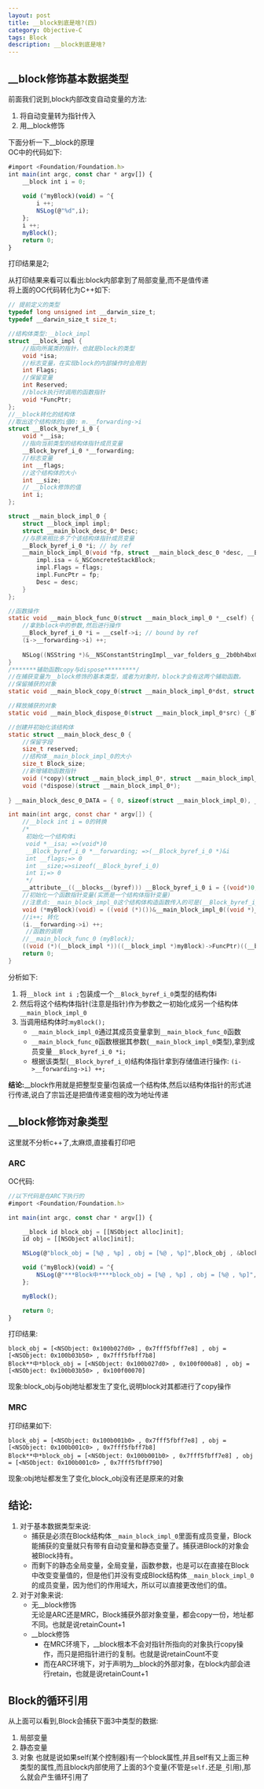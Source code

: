 ```yaml
---
layout: post
title: __block到底是啥?(四)
category: Objective-C
tags: Block
description: __block到底是啥?
---
```

## __block修饰基本数据类型
前面我们说到,block内部改变自动变量的方法:

1. 将自动变量转为指针传入
2. 用__block修饰
   
下面分析一下__block的原理    
OC中的代码如下:

```javascript
#import <Foundation/Foundation.h>
int main(int argc, const char * argv[]) {
    __block int i = 0;
    
    void (^myBlock)(void) = ^{
        i ++;
        NSLog(@"%d",i);
    };
    i ++;
    myBlock();
    return 0;
}
```
打印结果是2; 

从打印结果来看可以看出:block内部拿到了局部变量,而不是值传递   
将上面的OC代码转化为C++如下:   

```c
// 提前定义的类型
typedef long unsigned int __darwin_size_t;
typedef __darwin_size_t size_t;

//结构体类型:__block_impl
struct __block_impl {
    //指向所属类的指针，也就是block的类型
    void *isa;
    //标志变量，在实现block的内部操作时会用到
    int Flags;
    //保留变量
    int Reserved;
    //block执行时调用的函数指针
    void *FuncPtr;
};
//__block转化的结构体
//取出这个结构体的i值0: m.__forwarding->i
struct __Block_byref_i_0 {
    void *__isa;
    //指向当前类型的结构体指针成员变量
    __Block_byref_i_0 *__forwarding;
    //标志变量
    int __flags;
    //这个结构体的大小
    int __size;
    // __block修饰的值
    int i;
};

struct __main_block_impl_0 {
    struct __block_impl impl;
    struct __main_block_desc_0* Desc;
    //与原来相比多了个该结构体指针成员变量
    __Block_byref_i_0 *i; // by ref
    __main_block_impl_0(void *fp, struct __main_block_desc_0 *desc, __Block_byref_i_0 *_i, int flags=0) : i(_i->__forwarding) {
        impl.isa = &_NSConcreteStackBlock;
        impl.Flags = flags;
        impl.FuncPtr = fp;
        Desc = desc;
    }
};

//函数操作
static void __main_block_func_0(struct __main_block_impl_0 *__cself) {
    //拿到block中的参数,然后进行操作
    __Block_byref_i_0 *i = __cself->i; // bound by ref
    (i->__forwarding->i) ++;
    
    NSLog((NSString *)&__NSConstantStringImpl__var_folders_g__2b0bh4bx0p13dn6mxjdd8sq00000gn_T_main_8ec3b5_mi_0,(i->__forwarding->i));
}
/*******辅助函数copy与dispose*********/
//在捕获变量为__block修饰的基本类型，或者为对象时，block才会有这两个辅助函数。
//保留捕获的对象
static void __main_block_copy_0(struct __main_block_impl_0*dst, struct __main_block_impl_0*src) {_Block_object_assign((void*)&dst->i, (void*)src->i, 8/*BLOCK_FIELD_IS_BYREF*/);}

//释放捕获的对象
static void __main_block_dispose_0(struct __main_block_impl_0*src) {_Block_object_dispose((void*)src->i, 8/*BLOCK_FIELD_IS_BYREF*/);}

//创建并初始化该结构体
static struct __main_block_desc_0 {
    //保留字段
    size_t reserved;
    //结构体__main_block_impl_0的大小
    size_t Block_size;
    //新增辅助函数指针
    void (*copy)(struct __main_block_impl_0*, struct __main_block_impl_0*);
    void (*dispose)(struct __main_block_impl_0*);
    
} __main_block_desc_0_DATA = { 0, sizeof(struct __main_block_impl_0), __main_block_copy_0, __main_block_dispose_0};

int main(int argc, const char * argv[]) {
    //__block int i = 0的转换
    /*
     初始化一个结构体i
     void *__isa; =>(void*)0
     __Block_byref_i_0 *__forwarding; =>(__Block_byref_i_0 *)&i
     int __flags;=> 0
     int __size;=>sizeof(__Block_byref_i_0)
     int i;=> 0
     */
    __attribute__((__blocks__(byref))) __Block_byref_i_0 i = {(void*)0,(__Block_byref_i_0 *)&i, 0, sizeof(__Block_byref_i_0), 0};
    //初始化一个函数指针变量(实质是一个结构体指针变量)
    //注意点:__main_block_impl_0这个结构体构造函数传入的可是(__Block_byref_i_0 *)&i,这是__Block_byref_i_0类型的结构体指针
    void (*myBlock)(void) = ((void (*)())&__main_block_impl_0((void *)__main_block_func_0, &__main_block_desc_0_DATA, (__Block_byref_i_0 *)&i, 570425344));
    //i++; 转化
    (i.__forwarding->i) ++;
     //函数的调用
    //__main_block_func_0 (myBlock);
    ((void (*)(__block_impl *))((__block_impl *)myBlock)->FuncPtr)((__block_impl *)myBlock);
    return 0;
}
```
分析如下:

1. 将`__block int i ;`包装成一个`__Block_byref_i_0`类型的结构体i
2. 然后将这个结构体指针(注意是指针)作为参数之一初始化成另一个结构体`__main_block_impl_0`
3. 当调用结构体时:`myBlock();`
    * `__main_block_impl_0`通过其成员变量拿到`__main_block_func_0`函数
    * `__main_block_func_0`函数根据其参数(`__main_block_impl_0`类型),拿到成员变量`__Block_byref_i_0 *i;`
    * 根据该类型(`__Block_byref_i_0`)结构体指针拿到存储值进行操作:
        `(i->__forwarding->i) ++;`
        
**结论:**__block作用就是把整型变量i包装成一个结构体,然后以结构体指针的形式进行传递,说白了宗旨还是把值传递变相的改为地址传递

## __block修饰对象类型

这里就不分析c++了,太麻烦,直接看打印吧

### ARC
OC代码:

```javascript
//以下代码是在ARC下执行的
#import <Foundation/Foundation.h>

int main(int argc, const char * argv[]) {

    __block id block_obj = [[NSObject alloc]init];
    id obj = [[NSObject alloc]init];

    NSLog(@"block_obj = [%@ , %p] , obj = [%@ , %p]",block_obj , &block_obj , obj , &obj);

    void (^myBlock)(void) = ^{
        NSLog(@"***Block中****block_obj = [%@ , %p] , obj = [%@ , %p]",block_obj , &block_obj , obj , &obj);
    };

    myBlock();

    return 0;
}
```
打印结果:

```
block_obj = [<NSObject: 0x100b027d0> , 0x7fff5fbff7e8] , obj = [<NSObject: 0x100b03b50> , 0x7fff5fbff7b8]
Block**中*block_obj = [<NSObject: 0x100b027d0> , 0x100f000a8] , obj = [<NSObject: 0x100b03b50> , 0x100f00070]
```
现象:block_obj与obj地址都发生了变化,说明block对其都进行了copy操作
### MRC

打印结果如下:

```
block_obj = [<NSObject: 0x100b001b0> , 0x7fff5fbff7e8] , obj = [<NSObject: 0x100b001c0> , 0x7fff5fbff7b8]
Block**中*block_obj = [<NSObject: 0x100b001b0> , 0x7fff5fbff7e8] , obj = [<NSObject: 0x100b001c0> , 0x7fff5fbff790]
```
现象:obj地址都发生了变化,block_obj没有还是原来的对象

## 结论:
1. 对于基本数据类型来说:
    * 捕获是必须在Block结构体`__main_block_impl_0`里面有成员变量，Block能捕获的变量就只有带有自动变量和静态变量了。捕获进Block的对象会被Block持有。
    * 而剩下的静态全局变量，全局变量，函数参数，也是可以在直接在Block中改变变量值的，但是他们并没有变成Block结构体`__main_block_impl_0`的成员变量，因为他们的作用域大，所以可以直接更改他们的值。
2. 对于对象来说:
    * 无__block修饰    
    无论是ARC还是MRC，Block捕获外部对象变量，都会copy一份，地址都不同。也就是说retainCount+1
    * __block修饰
        * 在MRC环境下，__block根本不会对指针所指向的对象执行copy操作，而只是把指针进行的复制。也就是说retainCount不变
        * 而在ARC环境下，对于声明为__block的外部对象，在block内部会进行retain，也就是说retainCount+1      

## Block的循环引用
从上面可以看到,Block会捕获下面3中类型的数据:
1. 局部变量
2. 静态变量
3. 对象
也就是说如果self(某个控制器)有一个block属性,并且self有又上面三种类型的属性,而且block内部使用了上面的3个变量(不管是`self.`还是`_`引用),那么就会产生循环引用了


